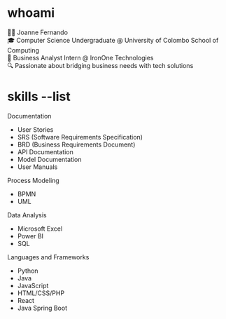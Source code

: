 # whoami
👩‍💻 Joanne Fernando  
🎓 Computer Science Undergraduate @ University of Colombo School of Computing  
💼 Business Analyst Intern @ IronOne Technologies  
🔍 Passionate about bridging business needs with tech solutions

# skills --list

Documentation
- User Stories
- SRS (Software Requirements Specification)
- BRD (Business Requirements Document)
- API Documentation
- Model Documentation
- User Manuals

Process Modeling
- BPMN
- UML

Data Analysis
- Microsoft Excel
- Power BI
- SQL

Languages and Frameworks
- Python
- Java
- JavaScript
- HTML/CSS/PHP
- React
- Java Spring Boot
